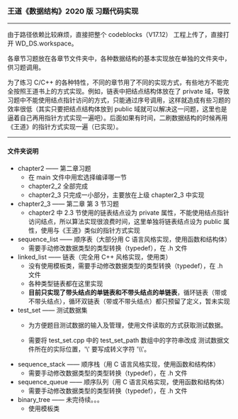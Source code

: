 ### 王道《数据结构》2020 版 习题代码实现

---

由于路径依赖比较麻烦，直接把整个 codeblocks（V17.12） 工程上传了，直接打开 WD_DS.workspace。

各章节习题放在各章节文件夹中，各种数据结构的基本实现放在单独的文件夹中，供习题调用。

为了练习 C/C++ 的各种特性，不同的章节用了不同的实现方式，有些地方不能完全按照王道书上的方式实现。例如，链表中把结点结构体放在了 private 域，导致习题中不能使用结点指针访问的方式，只能通过序号调用，这样就造成有些习题的效率很低（其实只要把结点结构体放到 public 域就可以解决这一问题，这里也是逼着自己再用指针方式实现一遍吧）。后面如果有时间，二刷数据结构的时候再用《王道》的指针方式实现一遍（已实现）。

---

#### 文件夹说明

- chapter2 —— 第二章习题
  - 在 main 文件中用宏选择编译哪一节
  - chapter2_2 全部完成
  - chapter2_3 只完成一小部分，主要放在上级 chapter2_3 中实现
- chapter2_3 —— 第二章 第 3 节习题
  - chapter2 中 2.3 节使用的链表结点设为 private 属性，不能使用结点指针访问结点，所以算法实现很浪费时间，这里单独将链表结点设为 public 属性，使用与《王道》类似的指针方式实现
- sequence_list —— 顺序表（大部分用 C 语言风格实现，使用函数和结构体）
  - 需要手动修改数据类型的类型转换（typedef），在 .h 文件
- linked_list —— 链表（完全用 C++ 风格实现，使用类）
  - 没有使用模板类，需要手动修改数据类型的类型转换（typedef），在 .h 文件
  - 各种类型链表都在这里实现
  - **目前只实现了带头结点的单链表和不带头结点的单链表**，循环链表（带或不带头结点），循环双链表（带或不带头结点）都只预留了定义，暂未实现
- test_set —— 测试数据集
  - 为方便题目测试数据的输入及管理，使用文件读取的方式获取测试数据。

  - 需要将 test_set.cpp 中的 test_set_path 数组中的字符串改成 测试数据文件所在的实际位置，'\\' 要写成转义字符 '\\\\'。
- sequence_stack —— 顺序栈（用 C 语言风格实现，使用函数和结构体）
  - 需要手动修改数据类型的类型转换（typedef），在 .h 文件
- sequence_queue —— 顺序队列（用 C 语言风格实现，使用函数和结构体）
  - 需要手动修改数据类型的类型转换（typedef），在 .h 文件
- binary_tree —— 未完待续。。。
  - 使用模板类